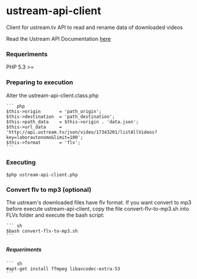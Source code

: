 ustream-api-client
==================

Client for ustream.tv API to read and rename data of downloaded videos

Read the Ustream API Documentation [here](http://developer.ustream.tv/data_api/docs "Access the documentation")

### Requeriments

PHP 5.3 >=

### Preparing to execution

Alter the ustream-api-client.class.php

    ``` php
    $this->origin       = 'path_origin';
    $this->destination  = 'path_destination';
    $this->path_data    = $this->origin . 'data.json';
    $this->url_data     = 'http://api.ustream.tv/json/video/17343201/listAllVideos?key=laborautonomo&limit=100';
    $this->format       = 'flv';
    ```

### Executing
    $php ustream-api-client.php

### Convert flv to mp3 (optional)

The ustream's downloaded files have flv format. If you want convert to mp3 before execute ustream-api-client, copy the file convert-flv-to-mp3.sh into FLVs folder and execute the bash script:
    
    ``` sh
    $bash convert-flv-to-mp3.sh
    ```

##### Requeriments
    
    ``` sh
    #apt-get install ffmpeg libavcodec-extra-53
    ```